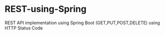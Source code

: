 # REST-using-Spring




REST API implementation using Spring Boot (GET,PUT,POST,DELETE)
using HTTP Status Code
